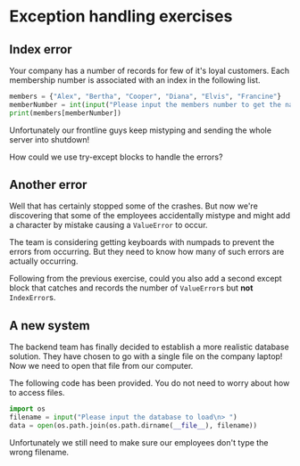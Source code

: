 # Exception handling exercises
## Index error
Your company has a number of records for few of it's loyal customers.
Each membership number is associated with an index in the following list.
```python
members = {"Alex", "Bertha", "Cooper", "Diana", "Elvis", "Francine"}
memberNumber = int(input("Please input the members number to get the name\n> "))
print(members[memberNumber])
```

Unfortunately our frontline guys keep mistyping and sending the whole server
into shutdown!

How could we use try-except blocks to handle the errors?

## Another error
Well that has certainly stopped some of the crashes. But now we're discovering
that some of the employees accidentally mistype and might add a character by
mistake causing a `ValueError` to occur.

The team is considering getting keyboards with numpads to prevent the errors
from occurring. But they need to know how many of such errors are actually
occurring.

Following from the previous exercise, could you also add a second except block
that catches and records the number of `ValueError`s but **not** `IndexError`s.

## A new system
The backend team has finally decided to establish a more realistic database
solution. They have chosen to go with a single file on the company laptop! Now
we need to open that file from our computer.

The following code has been provided. You do not need to worry about how to
access files.
```python
import os
filename = input("Please input the database to load\n> ")
data = open(os.path.join(os.path.dirname(__file__), filename))
```

Unfortunately we still need to make sure our employees don't type the wrong
filename. 